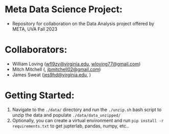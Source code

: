 # Meta Data Science Project:
- Repository for collaboration on the Data Analysis project offered by META, UVA Fall 2023

# Collaborators:
- William Loving (wfl9zy@virginia.edu, wloving77@gmail.com)
- Mitch Mitchell (, jbmitchell02@gmail.com)
- James Sweat (jes9hd@virginia.edu, )

# Getting Started:
1. Navigate to the `./data/` directory and run the `./unzip.sh` bash script to unzip the data and populate `./data/data_unzipped/`
2. Optionally, you can create a virtual environment and run `pip install -r requirements.txt` to get jupterlab, pandas, numpy, etc..